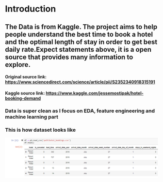 # Introduction
## The Data is from Kaggle. The project aims to help people understand the best time to book a hotel and the optimal length of stay in order to get best daily rate.Expect statements above, it is a open source that provides many information to explore.
#### Original source link: https://www.sciencedirect.com/science/article/pii/S2352340918315191
#### Kaggle source link: https://www.kaggle.com/jessemostipak/hotel-booking-demand
### Data is super clean as I focus on EDA, feature engineering and machine learning part

### This is how dataset looks like
![This is how dataset looks like](https://github.com/JesseyZ/Machine-Learning---Hotel-Booking-Cancellation/blob/main/imgdocs/Loaddata2.jpg)


